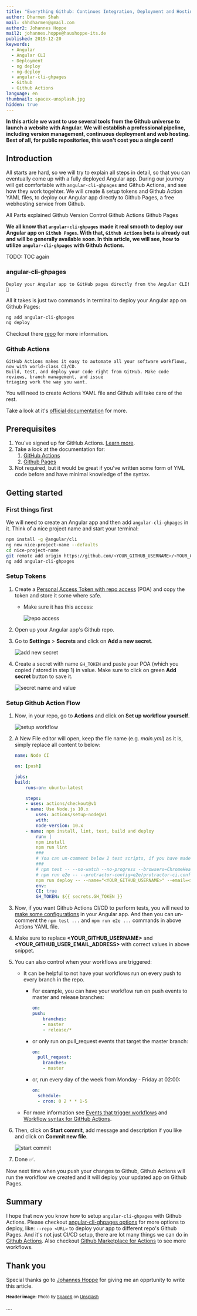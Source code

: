 ```yaml
---
title: "Everything Github: Continues Integration, Deployment and Hosting for your Angular App"
author: Dharmen Shah
mail: shhdharmen@gmail.com
author2: Johannes Hoppe
mail2: johannes.hoppe@haushoppe-its.de
published: 2019-12-20
keywords:
  - Angular
  - Angular CLI
  - Deployment
  - ng deploy
  - ng-deploy
  - angular-cli-ghpages
  - Github
  - Github Actions
language: en
thumbnail: spacex-unsplash.jpg
hidden: true
---
```


**In this article we want to use several tools from the Github universe to launch a website with Angular.
We will establish a professional pipeline, including version management, continuous deployment and web hosting.
Best of all, for public repositories, this won't cost you a single cent!**

## Introduction

All starts are hard, so we will try to explain all steps in detail, so that you can eventually come up with a fully deployed Angular app.
During our journey will get comfortable with `angular-cli-ghpages` and Github Actions, and see how they work togehter.
We will create & setup tokens and Github Action YAML files, to deploy our Angular app directly to Github Pages, a free webhosting service from Github.

All Parts explained
Github Version Control
Github Actions
Github Pages




**We all know that `angular-cli-ghpages` made it real smooth to deploy our Angular app on `Github Pages`. With that, `Github Actions` beta is already out and will be generally available soon. In this article, we will see, how to utilize `angular-cli-ghpages` with Github Actions.**

TODO: TOC again



### angular-cli-ghpages

    Deploy your Angular app to GitHub pages directly from the Angular CLI! 🚀

All it takes is just two commands in terminal to deploy your Angular app on Github Pages:

```sh
ng add angular-cli-ghpages
ng deploy
```

Checkout there [repo](https://github.com/angular-schule/angular-cli-ghpages#angular-cli-ghpages) for more information.

### Github Actions

    GitHub Actions makes it easy to automate all your software workflows, now with world-class CI/CD.
    Build, test, and deploy your code right from GitHub. Make code reviews, branch management, and issue 
    triaging work the way you want.

You will need to create Actions YAML file and Github will take care of the rest.

Take a look at it's [official documentation](https://help.github.com/en/actions/automating-your-workflow-with-github-actions) for more.

## Prerequisites

1. You've signed up for GitHub Actions. [Learn more](https://github.com/features/actions).
2. Take a look at the documentation for:
   1. [GitHub Actions](https://github.com/features/actions)
   2. [Github Pages](https://pages.github.com/)
3. Not required, but it would be great if you've written some form of YML code before and have minimal knowledge of the syntax.

## Getting started

### First things first

We will need to create an Angular app and then add `angular-cli-ghpages` in it. Think of a nice project name and start your terminal:

```sh
npm install -g @angular/cli
ng new nice-project-name --defaults
cd nice-project-name
git remote add origin https://github.com/<YOUR_GITHUB_USERNAME>/<YOUR_GITHUB_REPOSITORY_NAME>.git
ng add angular-cli-ghpages
```

### Setup Tokens

1. Create a [Personal Access Token with repo access](https://help.github.com/en/articles/creating-a-personal-access-token-for-the-command-line) (POA) and copy the token and store it some where safe.
   - Make sure it has this access:
  
        ![repo access](./repo-access.png)
2. Open up your Angular app's Github repo.
3. Go to **Settings** > **Secrets** and click on **Add a new secret**.

    ![add new secret](./add-new-secret.png)
4. Create a secret with name `GH_TOKEN` and paste your POA (which you copied / stored in step 1) in value. Make sure to click on green **Add secret** button to save it.

    ![secret name and value](./secret-token-value.png)

### Setup Github Action Flow

1. Now, in your repo, go to **Actions** and click on **Set up workflow yourself**.

    ![setup workflow](./setup-workflow.png)

2. A New File editor will open, keep the file name (e.g. *main.yml*) as it is, simply replace all content to below:

    ```yml
    name: Node CI

    on: [push]

    jobs:
    build:
        runs-on: ubuntu-latest

        steps:
        - uses: actions/checkout@v1
        - name: Use Node.js 10.x
            uses: actions/setup-node@v1
            with:
            node-version: 10.x
        - name: npm install, lint, test, build and deploy
            run: |
            npm install
            npm run lint
            ###
            # You can un-comment below 2 test scripts, if you have made respective changes mentioned at https://angular.io/guide/testing#configure-cli-for-ci-testing-in-chrome
            ###
            # npm test -- --no-watch --no-progress --browsers=ChromeHeadlessCI
            # npm run e2e -- --protractor-config=e2e/protractor-ci.conf.js
            npm run deploy -- --name="<YOUR_GITHUB_USERNAME>" --email=<YOUR_GITHUB_USER_EMAIL_ADDRESS>
            env:
            CI: true
            GH_TOKEN: ${{ secrets.GH_TOKEN }}
    ```

3. Now, if you want Github Actions CI/CD to perform tests, you will need to [make some configurations](https://angular.io/guide/testing#configure-cli-for-ci-testing-in-chrome) in your Angular app. And then you can un-comment the `npm test ...` and `npm run e2e ...` commands in above Actions YAML file.
4. Make sure to replace **<YOUR_GITHUB_USERNAME>** and **<YOUR_GITHUB_USER_EMAIL_ADDRESS>** with correct values in above snippet.
5. You can also control when your workflows are triggered:
   - It can be helpful to not have your workflows run on every push to every branch in the repo.
     - For example, you can have your workflow run on push events to master and release branches:

        ```yml
        on:
        push:
            branches:
            - master
            - release/*
        ```

     - or only run on pull_request events that target the master branch:

        ```yml
        on:
          pull_request:
            branches:
            - master
        ```

     - or, run every day of the week from Monday - Friday at 02:00:

        ```yml
        on:
          schedule:
          - cron: 0 2 * * 1-5
        ```

   - For more information see [Events that trigger workflows](https://help.github.com/articles/events-that-trigger-workflows) and [Workflow syntax for GitHub Actions](https://help.github.com/articles/workflow-syntax-for-github-actions#on).

6. Then, click on **Start commit**, add message and description if you like and click on **Commit new file**.

    ![start commit](./start-commit.png)
7. Done ✅.

Now next time when you push your changes to Github, Github Actions will run the workflow we created and it will deploy your updated app on Github Pages.

## Summary

I hope that now you know how to setup `angular-cli-ghpages` with Github Actions. Please checkout [angular-cli-ghpages options](https://github.com/angular-schule/angular-cli-ghpages/#options) for more options to deploy, like: `--repo <URL>` to deploy your app to different repo's Github Pages. And it's not just CI/CD setup, there are lot many things we can do in [Github Actions](https://github.com/features/actions). Also checkout [Github Marketplace for Actions](https://github.com/marketplace?type=actions) to see more workflows.

## Thank you

Special thanks go to [Johannes Hoppe](https://twitter.com/fmalcher01) for giving me an opprtunity to write this article.

<small>**Header image:** Photo by [SpaceX](https://unsplash.com/@spacex?utm_source=unsplash&utm_medium=referral&utm_content=creditCopyText) on [Unsplash](https://unsplash.com/s/photos/launch?utm_source=unsplash&utm_medium=referral&utm_content=creditCopyText)</small>

....
